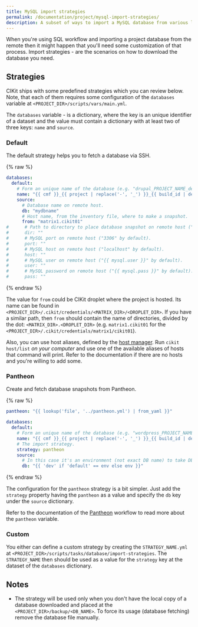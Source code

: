 ```yaml
---
title: MySQL import strategies
permalink: /documentation/project/mysql-import-strategies/
description: A subset of ways to import a MySQL database from various locations.
---
```


When you're using SQL workflow and importing a project database from the remote then it might happen that you'll need some customization of that process. Import strategies - are the scenarios on how to download the database you need.

## Strategies

CIKit ships with some predefined strategies which you can review below. Note, that each of them requires some configuration of the `databases` variable at `<PROJECT_DIR>/scripts/vars/main.yml`.

The `databases` variable - is a dictionary, where the key is an unique identifier of a dataset and the value must contain a dictionary with at least two of three keys: `name` and `source`.

### Default

The default strategy helps you to fetch a database via SSH.

{% raw %}
```yaml
databases:
  default:
    # Form an unique name of the database (e.g. "drupal_PROJECT_NAME_demo").
    name: "{{ cmf }}_{{ project | replace('-', '_') }}_{{ build_id | default(env) }}"
    source:
      # Database name on remote host.
      db: "mydbname"
      # Host name, from the inventory file, where to make a snapshot.
      from: "matrix1.cikit01"
#      # Path to directory to place database snapshot on remote host ("/var/www/backup" by default).
#      dir: ""
#      # MySQL port on remote host ("3306" by default).
#      port: ""
#      # MySQL host on remote host ("localhost" by default).
#      host: ""
#      # MySQL user on remote host ("{{ mysql.user }}" by default).
#      user: ""
#      # MySQL password on remote host ("{{ mysql.pass }}" by default).
#      pass: ""
```
{% endraw %}

The value for `from` could be CIKit droplet where the project is hosted. Its name can be found in `<PROJECT_DIR>/.cikit/credentials/<MATRIX_DIR>/<DROPLET_DIR>`. If you have a similar path, then `from` should contain the name of directories, divided by the dot: `<MATRIX_DIR>.<DROPLET_DIR>` (e.g. `matrix1.cikit01` for the `<PROJECT_DIR>/.cikit/credentials/matrix1/cikit01`).

Also, you can use host aliases, defined by the [host manager](../../hosts-manager). Run `cikit host/list` *on your computer* and use one of the available aliases of hosts that command will print. Refer to the documentation if there are no hosts and you're willing to add some.

### Pantheon

Create and fetch database snapshots from Pantheon.

{% raw %}
```yaml
pantheon: "{{ lookup('file', '../pantheon.yml') | from_yaml }}"

databases:
  default:
    # Form an unique name of the database (e.g. "wordpress_PROJECT_NAME_default").
    name: "{{ cmf }}_{{ project | replace('-', '_') }}_{{ build_id | default(env) }}"
    # The import strategy.
    strategy: pantheon
    source:
      # In this case it's an environment (not exact DB name) to take DB from.
      db: "{{ 'dev' if 'default' == env else env }}"
```
{% endraw %}

The configuration for the `pantheon` strategy is a bit simpler. Just add the `strategy` property having the `pantheon` as a value and specify the `db` key under the `source` dictionary.

Refer to the documentation of the [Pantheon](../../workflow/pantheon) workflow to read more about the `pantheon` variable.

### Custom

You either can define a custom strategy by creating the `STRATEGY_NAME.yml` at `<PROJECT_DIR>/scripts/tasks/database/import-strategies`. The `STRATEGY_NAME` then should be used as a value for the `strategy` key at the dataset of the `databases` dictionary.

## Notes

- The strategy will be used only when you don't have the local copy of a database downloaded and placed at the `<PROJECT_DIR>/backup/<DB_NAME>`. To force its usage (database fetching) remove the database file manually.
